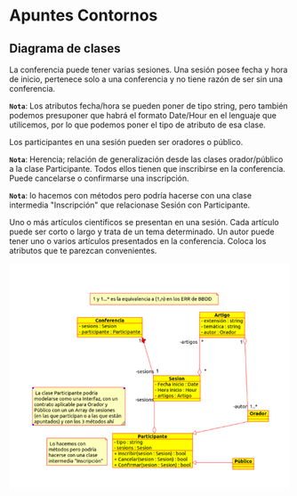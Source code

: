 # Apuntes Contornos

## Diagrama de clases

La conferencia puede tener varias sesiones. Una sesión posee fecha y hora de inicio, pertenece solo a una conferencia y no tiene razón de ser sin una conferencia.

**``Nota``**: Los atributos fecha/hora se pueden poner de tipo string, pero también podemos presuponer que habrá el formato Date/Hour en el lenguaje que utilicemos, por lo que podemos poner el tipo de atributo de esa clase.

Los participantes en una sesión pueden ser oradores o público.

**``Nota``**: Herencia; relación de generalización desde las clases orador/público a la clase Participante. Todos ellos tienen que inscribirse en la conferencia. Puede cancelarse o confirmarse una inscripción.

**``Nota``**: lo hacemos con métodos pero podría hacerse con una clase 
intermedia "Inscripción" que relacionase Sesión con Participante.

Uno o más artículos científicos se presentan en una sesión. Cada artículo puede ser corto o largo y trata de un tema determinado. Un autor puede tener uno o varios artículos presentados en la conferencia. Coloca los atributos que te parezcan convenientes.

![](./img/Diagrama1.PNG)
